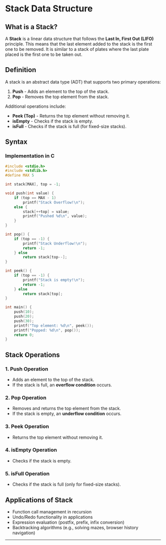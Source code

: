 # Stack Data Structure

## What is a Stack?
A **Stack** is a linear data structure that follows the **Last In, First Out (LIFO)** principle. This means that the last element added to the stack is the first one to be removed. It is similar to a stack of plates where the last plate placed is the first one to be taken out.

## Definition
A stack is an abstract data type (ADT) that supports two primary operations:
1. **Push** - Adds an element to the top of the stack.
2. **Pop** - Removes the top element from the stack.

Additional operations include:
- **Peek (Top)** - Returns the top element without removing it.
- **isEmpty** - Checks if the stack is empty.
- **isFull** - Checks if the stack is full (for fixed-size stacks).

## Syntax
### Implementation in C
```c
#include <stdio.h>
#include <stdlib.h>
#define MAX 5

int stack[MAX], top = -1;

void push(int value) {
    if (top == MAX - 1)
        printf("Stack Overflow!\n");
    else {
        stack[++top] = value;
        printf("Pushed %d\n", value);
    }
}

int pop() {
    if (top == -1) {
        printf("Stack Underflow!\n");
        return -1;
    } else
        return stack[top--];
}

int peek() {
    if (top == -1) {
        printf("Stack is empty!\n");
        return -1;
    } else
        return stack[top];
}

int main() {
    push(10);
    push(20);
    push(30);
    printf("Top element: %d\n", peek());
    printf("Popped: %d\n", pop());
    return 0;
}
```

## Stack Operations
### 1. Push Operation
- Adds an element to the top of the stack.
- If the stack is full, an **overflow condition** occurs.

### 2. Pop Operation
- Removes and returns the top element from the stack.
- If the stack is empty, an **underflow condition** occurs.

### 3. Peek Operation
- Returns the top element without removing it.

### 4. isEmpty Operation
- Checks if the stack is empty.

### 5. isFull Operation
- Checks if the stack is full (only for fixed-size stacks).

## Applications of Stack
- Function call management in recursion
- Undo/Redo functionality in applications
- Expression evaluation (postfix, prefix, infix conversion)
- Backtracking algorithms (e.g., solving mazes, browser history navigation)

---
